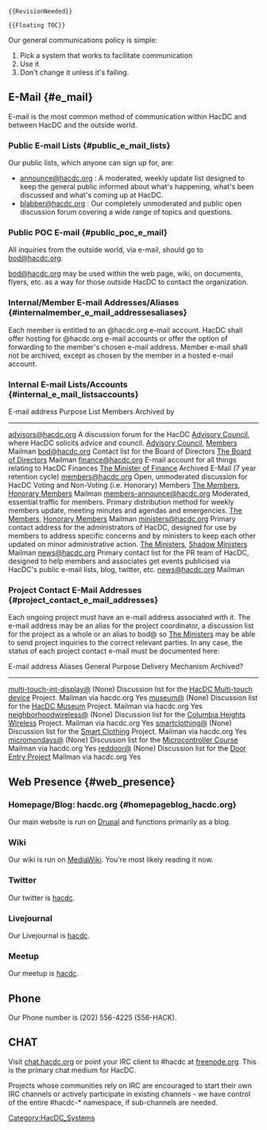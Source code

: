 ```{=mediawiki}
{{RevisionNeeded}}
```
```{=mediawiki}
{{Floating TOC}}
```
Our general communications policy is simple:

1.  Pick a system that works to facilitate communication
2.  Use it
3.  Don't change it unless it's failing.

## E-Mail {#e_mail}

E-mail is the most common method of communication within HacDC and
between HacDC and the outside world.

### Public E-mail Lists {#public_e_mail_lists}

Our public lists, which anyone can sign up for, are:

-   [announce@hacdc.org](http://hacdc.org/mailman/listinfo/announce_hacdc.org)
    : A moderated, weekly update list designed to keep the general
    public informed about what's happening, what's been discussed and
    what's coming up at HacDC.
-   [blabber@hacdc.org](http://hacdc.org/mailman/listinfo/blabber_hacdc.org)
    : Our completely unmoderated and public open discussion forum
    covering a wide range of topics and questions.

### Public POC E-mail {#public_poc_e_mail}

All inquiries from the outside world, via e-mail, should go to
[bod@hacdc.org](bod@hacdc.org).

[bod@hacdc.org](bod@hacdc.org) may be used within the web
page, wiki, on documents, flyers, etc. as a way for those outside HacDC
to contact the organization.

### Internal/Member E-mail Addresses/Aliases {#internalmember_e_mail_addressesaliases}

Each member is entitled to an \@hacdc.org e-mail account. HacDC shall
offer hosting for \@hacdc.org e-mail accounts or offer the option of
forwarding to the member's chosen e-mail address. Member e-mail shall
not be archived, except as chosen by the member in a hosted e-mail
account.

### Internal E-mail Lists/Accounts {#internal_e_mail_listsaccounts}

  E-mail address               Purpose                                                                                                                                                                                         List Members                                                                                             Archived by
  ---------------------------- ----------------------------------------------------------------------------------------------------------------------------------------------------------------------------------------------- -------------------------------------------------------------------------------------------------------- ------------------------------------------
  advisors@hacdc.org           A discussion forum for the HacDC [Advisory Council](Advisory_Council), where HacDC solicits advice and council.                                                                      [Advisory Council](Advisory_Council), [Members](:Category:Members)                 Mailman
  bod@hacdc.org                Contact list for the Board of Directors                                                                                                                                                         [The Board of Directors](:Category:BOD)                                                       Mailman
  finance@hacdc.org            E-mail account for all things relating to HacDC Finances                                                                                                                                        [The Minister of Finance](The_Minister_of_Finance)                                            Archived E-Mail (7 year retention cycle)
  members@hacdc.org            Open, unmoderated discussion for HacDC Voting and Non-Voting (i.e. Honorary) Members                                                                                                            [The Members](:Category:Members), [Honorary Members](:Category:Honorary_Members)   Mailman
  members-announce@hacdc.org   Moderated, essential traffic for members. Primary distribution method for weekly members update, meeting minutes and agendas and emergencies.                                                   [The Members](:Category:Members), [Honorary Members](:Category:Honorary_Members)   Mailman
  ministers@hacdc.org          Primary contact address for the administrators of HacDC, designed for use by members to address specific concerns and by ministers to keep each other updated on minor administrative action.   [The Ministers](The_Ministers), [Shadow Ministers](Shadow_Ministers)               Mailman
  news@hacdc.org               Primary contact list for the PR team of HacDC, designed to help members and associates get events publicised via HacDC's public e-mail lists, blog, twitter, etc.                               [news@hacdc.org](news@hacdc.org)                                                              Mailman

### Project Contact E-Mail Addresses {#project_contact_e_mail_addresses}

Each ongoing project must have an e-mail address associated with it. The
e-mail address may be an alias for the project coordinator, a discussion
list for the project as a whole or an alias to bod@ so [The
Ministers](The_Ministers) may be able to send project
inquiries to the correct relevant parties. In any case, the status of
each project contact e-mail must be documented here:

  E-mail address                                                                                    Aliases   General Purpose                                                                                      Delivery Mechanism      Archived?
  ------------------------------------------------------------------------------------------------- --------- ---------------------------------------------------------------------------------------------------- ----------------------- -----------
  [multi-touch-int-display@](http://hacdc.org/mailman/listinfo/multi-touch-int-display_hacdc.org)   (None)    Discussion list for the [HacDC Multi-touch device](HacDC_Multi-touch_device) Project.     Mailman via hacdc.org   Yes
  [museum@](http://hacdc.org/mailman/listinfo/museum_hacdc.org)                                     (None)    Discussion list for the [HacDC Museum](HacDC_Museum) Project.                             Mailman via hacdc.org   Yes
  [neighborhoodwireless@](http://hacdc.org/mailman/listinfo/neighborhoodwireless_hacdc.org)         (None)    Discussion list for the [Columbia Heights Wireless](Columbia_Heights_Wireless) Project.   Mailman via hacdc.org   Yes
  [smartclothing@](http://hacdc.org/mailman/listinfo/smartclothing_hacdc.org)                       (None)    Discussion list for the [Smart Clothing](Smart_Clothing) Project.                         Mailman via hacdc.org   Yes
  [micromondays@](http://hacdc.org/mailman/listinfo/micromondays_hacdc.org)                         (None)    Discussion list for the [Microcontroller Course](Microcontroller_Course)                  Mailman via hacdc.org   Yes
  [reddoor@](http://hacdc.org/mailman/listinfo/reddoor_hacdc.org)                                   (None)    Discussion list for the [Door Entry Project](Door_Entry_Project)                          Mailman via hacdc.org   Yes

## Web Presence {#web_presence}

### Homepage/Blog: hacdc.org {#homepageblog_hacdc.org}

Our main website is run on [Drupal](Wikipedia:Drupal) and
functions primarily as a blog.

### Wiki

Our wiki is run on [MediaWiki](Wikipedia:MediaWiki). You're
most likely reading it now.

### Twitter

Our twitter is [hacdc](http://twitter.com/hacdc).

### Livejournal

Our Livejournal is [hacdc](http://hacdc.livejournal.com/).

### Meetup

Our meetup is [hacdc](http://www.meetup.com/hac-dc/).

## Phone

Our Phone number is (202) 556-4225 (556-HACK).

## CHAT

Visit [chat.hacdc.org](http://chat.hacdc.org) or point your IRC client
to #hacdc at [freenode.org](irc://irc.freenode.org/hacdc). This is the
primary chat medium for HacDC.

Projects whose communities rely on IRC are encouraged to start their own
IRC channels or actively participate in existing channels - we have
control of the entire #hacdc-\* namespace, if sub-channels are needed.

[Category:HacDC_Systems](Category:HacDC_Systems)
